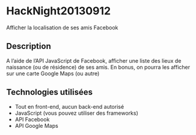 HackNight20130912
=================

Afficher la localisation de ses amis Facebook

Description
-----------
A l’aide de l’API JavaScript de Facebook, afficher une liste des lieux de naissance (ou de résidence) de ses amis.
En bonus, on pourra les afficher sur une carte Google Maps (ou autre)

Technologies utilisées
----------------------
* Tout en front-end, aucun back-end autorisé
* JavaScript (vous pouvez utiliser des frameworks)
* API Facebook
* API Google Maps
